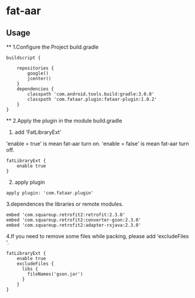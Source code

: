 # fat-aar
## Usage
** 1.Configure the Project build.gradle
```
buildscript {
    
    repositories {
        google()
        jcenter()
    }
    dependencies {
        classpath 'com.android.tools.build:gradle:3.0.0'
        classpath 'com.fataar.plugin:fataar-plugin:1.0.2'
    }
}
```
** 2.Apply the plugin in the module build.gradle
1. add 'FatLibraryExt'

'enable = true' is mean fat-aar turn on.
'enable = false' is mean fat-aar turn off.
```
fatLibraryExt {
    enable true
}
```
2. apply plugin
```
apply plugin: 'com.fataar.plugin'
```
3.dependences the libraries or remote modules.
```
embed 'com.squareup.retrofit2:retrofit:2.3.0'
embed 'com.squareup.retrofit2:converter-gson:2.3.0'
embed 'com.squareup.retrofit2:adapter-rxjava:2.3.0'
```
4.If you need to remove some files while packing, please add 'excludeFiles '.
```
fatLibraryExt {
    enable true
    excludeFiles {
      libs {
        fileNames('gson.jar')
      }
    }
}
```


